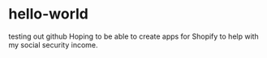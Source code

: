# hello-world
testing out github
Hoping to be able to create apps for Shopify to help with my social security income.  
